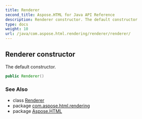```yaml
---
title: Renderer
second_title: Aspose.HTML for Java API Reference
description: Renderer constructor. The default constructor
type: docs
weight: 10
url: /java/com.aspose.html.rendering/renderer/renderer/
---
```

## Renderer constructor

The default constructor.

```java
public Renderer()
```

### See Also

* class [Renderer](../)
* package [com.aspose.html.rendering](../../renderer/)
* package [Aspose.HTML](../../../)
